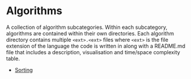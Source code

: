 # Algorithms

A collection of algorithm subcategories. Within each subcategory, algorithms are contained within their own directories. Each algorithm directory contains multiple ```<ext>.<ext>``` files where ```<ext>``` is the file extension of the language the code is written in along with a README.md file that includes a description, visualisation and time/space complexity table.

- [Sorting](sorting)